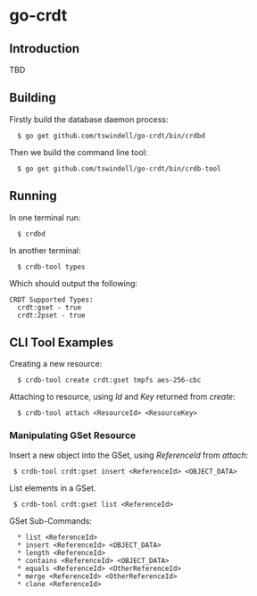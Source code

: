# go-crdt

## Introduction

TBD

## Building

Firstly build the database daemon process:

```
  $ go get github.com/tswindell/go-crdt/bin/crdbd
```

Then we build the command line tool:

```
  $ go get github.com/tswindell/go-crdt/bin/crdb-tool
```

## Running

In one terminal run:
```
  $ crdbd
```

In another terminal:
```
  $ crdb-tool types
```

Which should output the following:

```
CRDT Supported Types:
  crdt:gset - true
  crdt:2pset - true
```

## CLI Tool Examples

Creating a new resource:
```
  $ crdb-tool create crdt:gset tmpfs aes-256-cbc
```

Attaching to resource, using *Id* and *Key* returned from *create*:
```
  $ crdb-tool attach <ResourceId> <ResourceKey>
```

### Manipulating GSet Resource
Insert a new object into the GSet, using *ReferenceId* from *attach*:
```
 $ crdb-tool crdt:gset insert <ReferenceId> <OBJECT_DATA>
```

List elements in a GSet.
```
 $ crdb-tool crdt:gset list <ReferenceId>
```

GSet Sub-Commands:
```
  * list <ReferenceId>
  * insert <ReferenceId> <OBJECT_DATA>
  * length <ReferenceId>
  * contains <ReferenceId> <OBJECT_DATA>
  * equals <ReferenceId> <OtherReferenceId>
  * merge <ReferenceId> <OtherReferenceId>
  * clone <ReferenceId>
```
